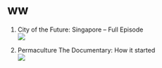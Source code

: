# ww

1. City of the Future: Singapore – Full Episode<br>
[![](https://img.youtube.com/vi/xi6r3hZe5Tg/0.jpg)](https://www.youtube.com/watch?v=xi6r3hZe5Tg)

1. Permaculture The Documentary: How it started<br>
[![](https://img.youtube.com/vi/Syw1yfaWieQ/0.jpg)](https://www.youtube.com/watch?v=Syw1yfaWieQ)
